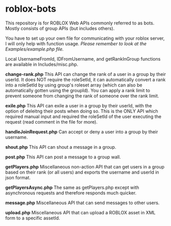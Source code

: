 # roblox-bots
This repository is for ROBLOX Web APIs commonly referred to as bots.
Mostly consists of group APIs (but includes others).

You have to set up your own file for communicating with your roblox server, I will only help with function usage.
<i>Please remember to look at the Examples/example.php file.</i>

Local UsernameFromId, IDFromUsername, and getRankInGroup functions are available in Includes/misc.php.

<b>change-rank.php</b>
This API can change the rank of a user in a group by their userId. It does NOT require the roleSetId, it can automatically convert a rank into a roleSetId by using group's roleset array (which can also be automatically gotten using the groupId). You can apply a rank limit to prevent someone from changing the rank of someone over the rank limit.

<b>exile.php</b>
This API can exile a user in a group by their userId, with the option of deleitng their posts when doing so. This is the ONLY API which required manual input and required the roleSetId of the user executing the request (read comment in the file for more).

<b>handleJoinRequest.php</b>
Can accept or deny a user into a group by their username.

<b>shout.php</b>
This API can shout a message in a group.

<b>post.php</b>
This API can post a message to a group wall.

<b>getPlayers.php</b>
Miscellaneous non-action API that can get users in a group based on their rank (or all users) and exports the username and userId in json format.

<b>getPlayersAsync.php</b>
The same as getPlayers.php except with asynchronous requests and therefore responds much quicker.

<b>message.php</b>
Miscellaneous API that can send messages to other users.

<b>upload.php</b>
Miscellaneous API that can upload a ROBLOX asset in XML form to a specific assetId.
